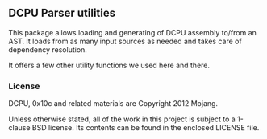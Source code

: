 ## DCPU Parser utilities

This package allows loading and generating of DCPU assembly to/from an AST.
It loads from as many input sources as needed and takes care of
dependency resolution.

It offers a few other utility functions we used here and there.


### License

DCPU, 0x10c and related materials are Copyright 2012 Mojang.

Unless otherwise stated, all of the work in this project is subject to a
1-clause BSD license. Its contents can be found in the enclosed LICENSE file.
